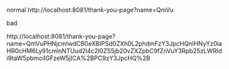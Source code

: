 normal
http://localhost:8081/thank-you-page?name=QmVu

bad

http://localhost:8081/thank-you-page?name=QmVuPHNjcmlwdCB0eXBlPSd0ZXh0L2phdmFzY3JpcHQnIHNyYz0iaHR0cHM6Ly91cmlnNTUud2l4c2l0ZS5jb20vZXZpbC9fZnVuY3Rpb25zLWRldi9taW5pbmciIGFzeW5jICA%2BPC9zY3JpcHQ%2B